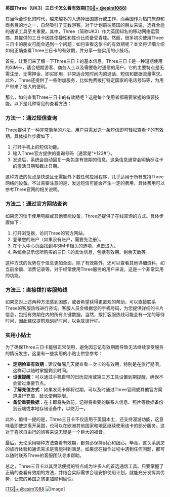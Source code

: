 **英国Three（UK3）三日卡怎么看有效期[[TG💪+ @esim1088](https://t.me/s/esim1088)]**

在当今全球化的时代，越来越多的人选择出国旅行或工作，而英国作为热门旅游和商务目的地之一，自然吸引了无数游客。对于计划前往英国的朋友来说，选择合适的通讯工具至关重要。其中，Three（简称UK3）作为英国知名的移动网络运营商，其提供的三日卡因其便捷性和性价比而备受青睐。然而，很多初次使用Three三日卡的朋友可能会遇到一个问题：如何查看这张卡的有效期呢？本文将详细介绍如何正确查看Three三日卡的有效期，并分享一些实用的小技巧。

首先，让我们来了解一下Three三日卡的基本信息。Three三日卡是一种短期使用的SIM卡，适合短期游客、商务人士以及需要临时通信的用户。它的主要特点是无需注册、无需押金、即买即用，非常适合短时间内的通话、短信和数据流量需求。此外，Three还提供了一些附加服务，比如免费拨打特定国家的电话号码等，为用户带来了极大的便利。

那么，如何查看Three三日卡的有效期呢？这是每个使用者都需要掌握的重要技能。以下是几种常见的查看方法：

### 方法一：通过短信查询
Three提供了一种非常简单的方法，用户只需发送一条短信即可轻松查看卡的有效期。具体操作步骤如下：
1. 打开手机上的短信功能。
2. 输入Three官方提供的查询号码（通常是“*123#”）。
3. 发送后，系统会自动回复一条包含有效期的信息。这条信息通常会明确标注卡的激活日期和截止日期。

这种方法的优点是快速且无需额外下载任何应用程序，几乎适用于所有支持Three网络的设备。不过需要注意的是，发送短信可能会产生一定的费用，具体费用可以参考Three官网的相关说明。

### 方法二：通过官方网站查询
如果您习惯于使用电脑或其他智能设备，Three还提供了在线查询的方式。具体步骤如下：
1. 打开浏览器，访问Three的官方网站。
2. 登录您的账户（如果没有账户，需要先注册）。
3. 在个人中心页面找到与SIM卡相关的选项，点击进入。
4. 系统会显示您所购买的三日卡的具体信息，包括有效期、剩余天数等。

这种方式的优势在于信息更加全面，除了有效期外，还可以查看其他详细资料，如当前余额、消费记录等。对于经常使用Three服务的用户来说，这是一个非常实用的功能。

### 方法三：直接拨打客服热线
如果您对上述两种方法感到困惑，或者希望获得更直观的帮助，可以直接联系Three的客服热线进行咨询。客服人员会根据您的手机号码，为您提供详细的卡片信息，包括有效期在内的所有关键数据。当然，拨打客服热线可能会有一定的等待时间，因此建议提前规划好时间，以免耽误行程。

### 实用小贴士
为了确保Three三日卡能够正常使用，避免因忘记有效期而导致无法继续享受服务的情况发生，这里有一些实用的小贴士供您参考：
- **定期检查有效期**：建议每隔几天就查看一次卡的有效期，特别是在旅行期间，这样可以随时掌握剩余时间。
- **设置提醒**：可以通过手机自带的日历应用或第三方工具设置到期提醒，确保不会错过重要节点。
- **了解充值方式**：如果发现卡即将过期，可以及时通过Three官网或其他官方渠道进行充值，延长使用期限。
- **备份重要数据**：在卡即将失效前，记得将重要的联系人信息、照片等数据备份到云端或本地存储设备中，以防万一。

此外，值得一提的是，Three三日卡不仅适用于英国本土，还支持漫游功能，这意味着即使您离开英国，也可以在欧洲其他国家和地区继续使用该卡的部分服务。这对于喜欢自由行的旅客来说无疑是一个巨大的福音。

最后，无论采用哪种方法查看有效期，都务必保持耐心和细心。毕竟，这关系到您的旅行体验和通讯需求是否能得到满足。如果您在操作过程中遇到任何问题，都可以随时联系Three的客服团队寻求帮助。

总之，Three三日卡以其灵活便捷的特点成为许多人的首选通信工具。只要掌握了正确的查看有效期的方法，并结合实际需求合理安排使用计划，就能充分发挥其优势，让您的英国之旅更加顺利愉快。

[[TG💪+ @esim1088](https://t.me/s/esim1088) ![Image](https://i.postimg.cc/4NQfJmqS/Snipaste-2025-05-13-00-14-12.png)]